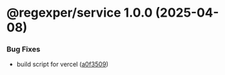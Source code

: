 # @regexper/service 1.0.0 (2025-04-08)


### Bug Fixes

* build script for vercel ([a0f3509](https://github.com/bubkoo/regexper/commit/a0f350947f8211c24e3b8eaf56f29f8d7595f41d))
